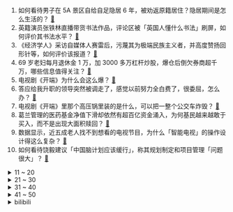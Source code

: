 1. 如何看待男子在 5A 景区自给自足隐居 6 年，被劝返原籍居住？隐居期间是怎么生活的？ [:link:](https://www.zhihu.com/question/512828398)
2. 英籍演员张铁林直播带货书法作品，评论区被「英国人懂什么书法」刷屏，如何评价其书法水平？ [:link:](https://www.zhihu.com/question/512956111)
3. 《经济学人》采访自媒体人赛雷后，污蔑其为极端民族主义者，并高度赞扬回形针等，如何评价该报道？ [:link:](https://www.zhihu.com/question/512450210)
4. 69 岁老妇每月退休金 1 万，加 3000 多万杠杆炒股，爆仓后倒欠券商超千万，哪些信息值得关注？ [:link:](https://www.zhihu.com/question/512939783)
5. 电视剧《开端》为什么会这么爆？ [:link:](https://www.zhihu.com/question/512458120)
6. 答应给我升职的领导突然被调走了，感觉以前努力全白费了，很委屈，怎么办？ [:link:](https://www.zhihu.com/question/512525694)
7. 电视剧《开端》里那个高压锅里装的是什么，可以把一整个公交车炸毁？ [:link:](https://www.zhihu.com/question/511811874)
8. 葛兰管理的医药基金净值下滑却依然有超百亿资金涌入，为何基民越来越敢于买入，而不是出现大面积赎回？ [:link:](https://www.zhihu.com/question/512901406)
9. 数据显示，近五成老人找不到想看的电视节目，为什么「智能电视」的操作设计得这么复杂？ [:link:](https://www.zhihu.com/question/512485525)
10. 如何看待饶毅建议「中国脑计划应该缓行」，称其规划制定和项目管理「问题很大」？ [:link:](https://www.zhihu.com/question/513005269)
<details>
<summary>11 ~ 20</summary>

11. 1 月 22 日美国累计报告新冠确诊超 7000 万例，为何美国疫情形势如此严峻？ [:link:](https://www.zhihu.com/question/512803753)
12. 常州一女子求助消防切开老公私房钱储蓄盒，这种行为合法吗？ [:link:](https://www.zhihu.com/question/512801103)
13. 2022 LPL 春季赛 V5 让一追二击败 TES 开赛三连胜，如何评价这场比赛？ [:link:](https://www.zhihu.com/question/513002256)
14. 为什么著名、非著名的推理小说家面对真实的悬案要案就蒙圈了？ [:link:](https://www.zhihu.com/question/51404208)
15. 00后进入社会，未来「熟人社会」会逐渐消亡，被「陌生人社会」取代吗？我们是否生活在隐形的社会关系网内？ [:link:](https://www.zhihu.com/question/512411775)
16. 给女友买求婚钻戒多少钱合适？ [:link:](https://www.zhihu.com/question/278964124)
17. 如何评价《王者荣耀》虎年限定系列皮肤？ [:link:](https://www.zhihu.com/question/511989402)
18. 1 克精面粉所有粉尘颗粒的表面积之和与地球的表面积哪个大？ [:link:](https://www.zhihu.com/question/511429449)
19. 你知道最撩人的情话文案是什么？ [:link:](https://www.zhihu.com/question/506295732)
20. 有哪些春节走亲戚穿搭，让亲戚们感觉自己混得还不错？ [:link:](https://www.zhihu.com/question/512026102)
</details>
<details>
<summary>21 ~ 30</summary>

21. 冷兵器格斗有那些内行才知道细节？ [:link:](https://www.zhihu.com/question/55521066)
22. 如何才能修炼成一名不可替代的程序员，避免裁员危机？ [:link:](https://www.zhihu.com/question/512622335)
23. 如果过年期间让你给爸妈做一顿饭，哪道菜适合你大展身手？ [:link:](https://www.zhihu.com/question/511520681)
24. 高中生物选择题有没有什么常考的易错选项? [:link:](https://www.zhihu.com/question/447231694)
25. 怎么学习高中生物？ [:link:](https://www.zhihu.com/question/34045258)
26. 六年来首次，2021 年 12 月人民币升至全球第四大活跃货币，超过日元，这意味这什么？ [:link:](https://www.zhihu.com/question/512666171)
27. 1 月 22 日北京新增 9 例本土确诊病例，具体情况如何？ [:link:](https://www.zhihu.com/question/512934409)
28. 如何评价《进击的巨人》最终季 Part2 第 3 集？ [:link:](https://www.zhihu.com/question/512683786)
29. 2022 年春节档哪部电影最有可能获得票房冠军？ [:link:](https://www.zhihu.com/question/510459594)
30. 如何评价《原神》2.4深渊心海使用率接近80%？ [:link:](https://www.zhihu.com/question/512860547)
</details>
<details>
<summary>31 ~ 40</summary>

31. 《开端》接下来的剧情会按照14 集预告走吗？老张和男女主的命运会如何？ [:link:](https://www.zhihu.com/question/512393102)
32. 为什么中介都在自己的微信名前加A，却没有律师在自己名字前加A？ [:link:](https://www.zhihu.com/question/510255828)
33. 可以和我分享一下你最喜欢的一句诗词吗？ [:link:](https://www.zhihu.com/question/511236280)
34. 2022 年春节，有哪些肉制品的花样做法，能让年夜饭的荤菜充满创意？ [:link:](https://www.zhihu.com/question/511388349)
35. 从未开始和最后没在一起到底哪个更遗憾? [:link:](https://www.zhihu.com/question/508113592)
36. 有哪些好的生活习惯？ [:link:](https://www.zhihu.com/question/434082763)
37. 为什么很多动漫的女性长得那么纤细，却还有那么强的战斗力？强大的力量不应该是建立在拥有强壮的肌肉上吗？ [:link:](https://www.zhihu.com/question/512227995)
38. 2022 年春节，有哪些菜品可以给年夜饭餐桌增加一丝浪漫气息？ [:link:](https://www.zhihu.com/question/511396793)
39. 如有一天你的前任说心里想你，一直忘不掉你，想来找你怎么办？ [:link:](https://www.zhihu.com/question/512907777)
40. 哪种字体利于高考啊？ [:link:](https://www.zhihu.com/question/442912614)
</details>
<details>
<summary>41 ~ 50</summary>

41. 如何评价游戏《原神》玩家的二创热情与水平？ [:link:](https://www.zhihu.com/question/512744278)
42. 有没有又皮又搞笑的句子分享？ [:link:](https://www.zhihu.com/question/462906057)
43. 为什么北方过年吃饺子？ [:link:](https://www.zhihu.com/question/512572988)
44. 二十万的存款够不够撑十年生活？ [:link:](https://www.zhihu.com/question/512251717)
45. 2022 LPL 春季赛 iG 0:2 RNG，如何评价这场比赛？ [:link:](https://www.zhihu.com/question/512987313)
46. 岳某对山东威海市公安局通告做出回应称「从未见过DNA鉴定报告，要求自行鉴定遭拒」，有哪些信息值得关注？ [:link:](https://www.zhihu.com/question/512721535)
47. 有哪些看一遍笑一遍的沙雕图片？ [:link:](https://www.zhihu.com/question/318962131)
48. 哪种笔记本电脑适合程序员（不要联想）？ [:link:](https://www.zhihu.com/question/503059675)
49. ASML 表示「中国(大陆)不太可能独立造出顶尖光刻机，但也不那么绝对」，我们目前光刻机技术水平如何？ [:link:](https://www.zhihu.com/question/512653424)
50. 高三了需要在人际交往上花时间吗？ [:link:](https://www.zhihu.com/question/512563049)
</details><details>
<summary>bilibili</summary>

1. 2022原神新春会 [:link:](//www.bilibili.com/video/BV1sT4y127SN)
2. 《崩坏3》动画短片「阿波卡利斯如是说」 [:link:](//www.bilibili.com/video/BV1bY411b7k9)
3. 猫 和 老 鼠 [:link:](//www.bilibili.com/video/BV1b3411Y7UQ)
4. 上司的葬礼上大家都哭了 [:link:](//www.bilibili.com/video/BV1uT4y127Ux)
5. 被这带货的主播笑死 [:link:](//www.bilibili.com/video/BV1U34y1i74G)
6. 【原神新春会】一梦千宵 [:link:](//www.bilibili.com/video/BV1QL4y147wM)
7. 听我一句劝，千万不要现在看《开端》！ [:link:](//www.bilibili.com/video/BV19R4y1M737)
8. 三男二女吸食笑气被警察抓获后竟说出这话？ [:link:](//www.bilibili.com/video/BV1iY411b7nK)
9. 法国键政人如何开一家小偷公司？【硬核狠人24】 [:link:](//www.bilibili.com/video/BV1KL4y1t7Do)
10. 【原神新春会】😆每 天 一 遍，生 草 无 限😆 [:link:](//www.bilibili.com/video/BV1ca411m7do)
<details>
<summary>11 ~ 20</summary>

11. 英语老师直播网课 空气突然安静！班主任进直播听课产生误会，孩子们纷纷向其解释。 [:link:](//www.bilibili.com/video/BV16b4y1J7eF)
12. 空 气 炸 锅 牛 逼 症 [:link:](//www.bilibili.com/video/BV1qF411p7kc)
13. 史上最持久欧拉盘 [:link:](//www.bilibili.com/video/BV14P4y177xW)
14. 这颜值在新疆算不上什么？？？ [:link:](//www.bilibili.com/video/BV1RT4y1C7xf)
15. 《原神》EP - 仙泽麟行之迹 [:link:](//www.bilibili.com/video/BV1ZL4y147cB)
16. 【原神新春会】陪你跨越尘世的旅途 [:link:](//www.bilibili.com/video/BV1Fa411m7uE)
17. 评分5.1！起飞失败！一烂到底！《特利迦奥特曼》最终完结吐槽 [:link:](//www.bilibili.com/video/BV1Hr4y1e7Md)
18. 革命年代共产党的红军很穷？【思维实验室】 [:link:](//www.bilibili.com/video/BV1D5411f7ch)
19. 30位百大up主，在厕所帮我求婚，能成功吗？ [:link:](//www.bilibili.com/video/BV15R4y1u71U)
20. 宰 人 火 箭 [:link:](//www.bilibili.com/video/BV1rr4y1e7ec)
</details>
<details>
<summary>21 ~ 30</summary>

21. 一千元打造游戏手机，干翻最新小米12Pro旗舰机！ [:link:](//www.bilibili.com/video/BV1cR4y1u7Xo)
22. 2022明日方舟新春会「流光启明」-上 [:link:](//www.bilibili.com/video/BV1C44y1W7F9)
23. 【连续熬夜365天】我的身体发生了什么变化! [:link:](//www.bilibili.com/video/BV1cS4y1o7F7)
24. 成年阴影再加一个！开年最司锅姨的好剧！详细解说国产剧《开端》9-12集 [:link:](//www.bilibili.com/video/BV1XZ4y1f7Vd)
25. 我又开了个网吧！ [:link:](//www.bilibili.com/video/BV1Lr4y1e7YD)
26. 【原神新春会】给另一个世界的你 [:link:](//www.bilibili.com/video/BV15m4y1S7mD)
27. 在网络随机聊天室遇到一段令人感动到落泪的音乐，对于这两个女生来说，这应该会成为她们人生中最美好的一段回忆吧 [:link:](//www.bilibili.com/video/BV1s3411Y7ch)
28. 裁判：超速可以判吗 [:link:](//www.bilibili.com/video/BV1RZ4y1f7k2)
29. 大哥有事真上啊 [:link:](//www.bilibili.com/video/BV1Fu41117Tv)
30. 【原神】当我爸用上了可莉导航语音！ [:link:](//www.bilibili.com/video/BV1Bq4y1k7mc)
</details>
<details>
<summary>31 ~ 40</summary>

31. 【白敬亭】2022，新的一年，新的开端！ [:link:](//www.bilibili.com/video/BV1p34y1q7m2)
32. 【原神新春会】璃云月海 [:link:](//www.bilibili.com/video/BV17m4y1S7PM)
33. “ 沙雕动物在这里 ” [:link:](//www.bilibili.com/video/BV1VS4y1o7kz)
34. 拿一手烂牌打成非洲经济第一，天降非酋如何带飞博茨瓦纳 [:link:](//www.bilibili.com/video/BV1aP4y177qM)
35. 这玩意比枪好用！【TD25定格动画】 [:link:](//www.bilibili.com/video/BV1nR4y1M7i1)
36. 鸵鸟咸蛋第五年了！今年腌成功了吗？ [:link:](//www.bilibili.com/video/BV1uL411w7H8)
37. 老天爷追着喂饭吃系列 [:link:](//www.bilibili.com/video/BV1nq4y1C73Q)
38. 这场象棋比赛将会得罪全网95%的游戏玩家 [:link:](//www.bilibili.com/video/BV11Z4y1f7Kf)
39. 如何判断员工在电脑前干什么 [:link:](//www.bilibili.com/video/BV1TL411w79b)
40. 2022碧蓝航线港区新春会 [:link:](//www.bilibili.com/video/BV1SL411c7i1)
</details>
<details>
<summary>41 ~ 50</summary>

41. 我长得像啥这事，被你们玩出了新高度 [:link:](//www.bilibili.com/video/BV1WF411p7c4)
42. 12元一碟，胖头鱼连吃24碟，吊打排名第一海鲜火锅【怎么这么值ep35-纯味斑鱼府】 [:link:](//www.bilibili.com/video/BV1Zm4y1U7JK)
43. 魈：别唱了旅行者羞死人了啊啊啊！！！ [:link:](//www.bilibili.com/video/BV1wf4y1F7CJ)
44. “米津玄师，你要当原告是吧！” [:link:](//www.bilibili.com/video/BV1Kr4y1e7tQ)
45. 别难过，不过只是孤独罢了 [:link:](//www.bilibili.com/video/BV1e3411Y784)
46. 《原魔》角色演示-「钟巴：听书人」 [:link:](//www.bilibili.com/video/BV1d34y1i76d)
47. 弟弟：姐这个你能用来写字吗？ [:link:](//www.bilibili.com/video/BV1Fb4y1n7EK)
48. 林冲受难！鲁智深大闹野猪林！柴进登场！《水浒传》P5（刺配沧州） [:link:](//www.bilibili.com/video/BV13F411p7JC)
49. 65500点券开抽-必须把【神龙金克丝】抽出来！ [:link:](//www.bilibili.com/video/BV16S4y157RP)
50. 人民的背后有坚强的后盾，致敬英雄！ #我是律师 [:link:](//www.bilibili.com/video/BV1Rq4y1k71c)
</details>
<details>
<summary>51 ~ 60</summary>

51. 奥托之死？真琪揭露！带你看崩坏3主线最大爆点！「崩坏3剧情讲堂#10」 [:link:](//www.bilibili.com/video/BV1fZ4y1f7U4)
52. 五菱宏光：车不行，别怪路不平 [:link:](//www.bilibili.com/video/BV1aY411b7Pe)
53. 油 炸 牛 排 天 花 板 [:link:](//www.bilibili.com/video/BV1tF411p7GN)
54. 【STN快报第六季18】我这里有笔钱没处花，你那里有NFT吗？ [:link:](//www.bilibili.com/video/BV183411h7DS)
55. 这循环我出不去了哈哈哈 [:link:](//www.bilibili.com/video/BV1S34y1i7y8)
56. 这人会轻功吧？"综艺 "轻功 "闯关 [:link:](//www.bilibili.com/video/BV1DT4y117j7)
57. 【抽奖预告】10W粉丝福利，送一台跑分185W价值2.3W全家桶电脑给大家！仅限B站 [:link:](//www.bilibili.com/video/BV1Z34y1i78w)
58. 【基德】爆肝1月，汇总52篇论文，5大新冠毒王全面报告 [:link:](//www.bilibili.com/video/BV1U3411h7nE)
59. 玩了六年推币机，头一次中大奖，一个硬币推倒三座硬币高塔！！！ [:link:](//www.bilibili.com/video/BV1S34y1i7UH)
60. 电影院的“爱情” [:link:](//www.bilibili.com/video/BV1FY411b7y4)
</details>
<details>
<summary>61 ~ 70</summary>

61. 孩子网瘾犯了怎么办？一招搞定！ [:link:](//www.bilibili.com/video/BV1GT4y127oi)
62. 【3D东方】永夜抄 - part 1 [:link:](//www.bilibili.com/video/BV19P4y177iz)
63. 夫妻吵架，竟然把刚买的，新电动车扔进臭水沟里，最后的结局竟然这样的？ [:link:](//www.bilibili.com/video/BV18u411m7HB)
64. 《 过 年 装 逼 神 器 》 [:link:](//www.bilibili.com/video/BV1Vq4y1C7Mc)
65. 当吃辣废物去长沙是种什么体验。。。 [:link:](//www.bilibili.com/video/BV1LR4y1u7oW)
66. 摸狗狗时突然停止……哈士奇从来不会让我失望😂 [:link:](//www.bilibili.com/video/BV1kq4y1k7LM)
67. 影响国标，揭露黑产品，成为百大UP主，我们做了什么？【老爸评测】 [:link:](//www.bilibili.com/video/BV1Gm4y1S7Dy)
68. 【Minecraft 4K】我们几乎烧完了全年预算——只为这200秒的极致效果  GNwork新年建筑展示 [:link:](//www.bilibili.com/video/BV1ja411m7Du)
69. 网红博主“刘庸干净又卫生”自曝感染新冠，曾因豪饮恒河水走红 [:link:](//www.bilibili.com/video/BV18S4y1o7iA)
70. 【王珮瑜 x 游山恋】京剧女老生申请出战！来者恋，如大梦眼前！ [:link:](//www.bilibili.com/video/BV1a44y1L79S)
</details>
<details>
<summary>71 ~ 80</summary>

71. 25岁时没人告诉你的事情，趁早知道的8条建议|关于金钱、爱情、工作、原生家庭、年龄焦虑【姜Dora】 [:link:](//www.bilibili.com/video/BV16S4y157TV)
72. 金 钱 豹 物 种 入 侵 ！！！ [:link:](//www.bilibili.com/video/BV1kZ4y1f7CJ)
73. 【古风合唱】「飞雪落红尘」 心有所念，皆成因缘【KBShinya/三无/小魂/吾恩/五音Jw】 [:link:](//www.bilibili.com/video/BV15T4y127Ye)
74. 我画了一本书！再不进来听就变成黑历史了！！ [:link:](//www.bilibili.com/video/BV1wF411p7Am)
75. 出生火灾 少年入狱 中年丧子 晚年新冠，他为什么还在笑？ [:link:](//www.bilibili.com/video/BV1w3411Y7pZ)
76. 想给猫咪相个亲，结果······ [:link:](//www.bilibili.com/video/BV1DP4y177dP)
77. 丑丑的土猫也是可爱的！ [:link:](//www.bilibili.com/video/BV1Ub4y1J7Zt)
78. “差九岁怎么了，这天赐的cp感” [:link:](//www.bilibili.com/video/BV1144y1W7AU)
79. 现在玩具都卷成这样了吗？！！好想要拥有！！！ [:link:](//www.bilibili.com/video/BV1aR4y1M7PE)
80. 这个客人有点怪 [:link:](//www.bilibili.com/video/BV1uf4y1F7LT)
</details>
<details>
<summary>81 ~ 90</summary>

81. 当麦乐鸡侠被发现 [:link:](//www.bilibili.com/video/BV1Yq4y1c7eV)
82. 吴京给黑人小伙喝假酒，但是怎么拍情绪都上不来 [:link:](//www.bilibili.com/video/BV1ya41127kk)
83. 你只管睡 剩下的交给我 [:link:](//www.bilibili.com/video/BV1pT4y127ru)
84. 群 主の考 验 [:link:](//www.bilibili.com/video/BV1gF411p7Hv)
85. 春节返乡，村口压迫感袭来...... [:link:](//www.bilibili.com/video/BV1CS4y157KK)
86. 【22娘×33娘】答应我，不要再当舔狗了！ [:link:](//www.bilibili.com/video/BV1mS4y157g5)
87. 2021最火51首热歌宇宙大串烧！！！ [:link:](//www.bilibili.com/video/BV1dm4y1U7Jc)
88. 翻翻理科生上课画的本子～ [:link:](//www.bilibili.com/video/BV15f4y1F71P)
89. 麦乐鸡侠之破产风波 [:link:](//www.bilibili.com/video/BV1Nm4y1S7LH)
90. 不是为了别的，就是想看马哥抠！扁！珠！ [:link:](//www.bilibili.com/video/BV1Xb4y1J7Yf)
</details>
<details>
<summary>91 ~ 100</summary>

91. 印度街头坐着晒太阳，遇到印度狗子。 [:link:](//www.bilibili.com/video/BV1Tr4y1e71x)
92. 你们看人家这个粘粘球 [:link:](//www.bilibili.com/video/BV1Fq4y1y7bo)
93. 当老师得知假期要上网课时 [:link:](//www.bilibili.com/video/BV1nS4y1774F)
94. 【罗翔】趁前女友昏睡刷脸转账，是抢劫还是盗窃？ [:link:](//www.bilibili.com/video/BV1Dr4y1v7t5)
95. 当你可以随意的给其他玩家做手术！？ [:link:](//www.bilibili.com/video/BV1LP4y177Ct)
96. 【原神有声漫画】小雷电和小甘雨想吃棒棒冰 [:link:](//www.bilibili.com/video/BV1NT4y1275P)
97. 男明星不一样的撒娇，但都是来夺我命的！ [:link:](//www.bilibili.com/video/BV1XZ4y1f7Ny)
98. “岁月静好” [:link:](//www.bilibili.com/video/BV1Tm4y1S7S9)
99. 【神女劈观】中华淮剧请求出战！淮剧公主陈澄淮剧方言翻唱版参与内卷 [:link:](//www.bilibili.com/video/BV1ra41127LP)
100. 仅用8分钟 %康辉 创下口播22分钟的记录，一战封神 [:link:](//www.bilibili.com/video/BV1z44y157aT)
</details></details>